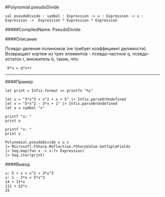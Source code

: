 #Polynomial.pseudoDivide

	val pseudoDivide : symbol : Expression -> u : Expression -> v : Expression ->  Expression * Expression * Expression


#####CompiledName: PseudoDivide


####Описание

Псевдо-деление полиномов (не требует коэффициент делимости).
Возвращает кортеж из трех элементов - псевдо-частное q,
псевдо-остаток r, множитель b, такие, что:

     b*u = q*v+r

----------

####Пример
    
    let print = Infix.format >> printfn "%s"
    
    let u = "3*x^3 + x^2 + x + 5" |> Infix.parseOrUndefined
    let v = "5*x^2 - 3*x + 1" |> Infix.parseOrUndefined
    let x = symbol "x"
    
    printf "u: "
    print u
    
    printf "v: "
    print v
    
    Polynomial.pseudoDivide x u v 
    |> Microsoft.FSharp.Reflection.FSharpValue.GetTupleFields
    |> Seq.map(fun x -> x:?> Expression)
    |> Seq.iter(print)
    
####Вывод
    
    u: 5 + x + x^2 + 3*x^3
    v: 1 - 3*x + 5*x^2
    14 + 15*x
    111 + 52*x
    25
    
    






